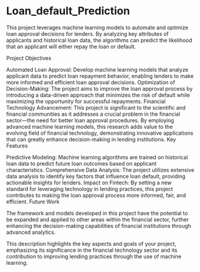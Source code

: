 # Loan_default_Prediction

This project leverages machine learning models to automate and optimize loan approval decisions for lenders. By analyzing key attributes of applicants and historical loan data, the algorithms can predict the likelihood that an applicant will either repay the loan or default.

Project Objectives

Automated Loan Approval: Develop machine learning models that analyze applicant data to predict loan repayment behavior, enabling lenders to make more informed and efficient loan approval decisions.
Optimization of Decision-Making: The project aims to improve the loan approval process by introducing a data-driven approach that minimizes the risk of default while maximizing the opportunity for successful repayments.
Financial Technology Advancement: This project is significant to the scientific and financial communities as it addresses a crucial problem in the financial sector—the need for better loan approval procedures. By employing advanced machine learning models, this research adds value to the evolving field of financial technology, demonstrating innovative applications that can greatly enhance decision-making in lending institutions.
Key Features

Predictive Modeling: Machine learning algorithms are trained on historical loan data to predict future loan outcomes based on applicant characteristics.
Comprehensive Data Analysis: The project utilizes extensive data analysis to identify key factors that influence loan default, providing actionable insights for lenders.
Impact on Fintech: By setting a new standard for leveraging technology in lending practices, this project contributes to making the loan approval process more informed, fair, and efficient.
Future Work

The framework and models developed in this project have the potential to be expanded and applied to other areas within the financial sector, further enhancing the decision-making capabilities of financial institutions through advanced analytics.

This description highlights the key aspects and goals of your project, emphasizing its significance in the financial technology sector and its contribution to improving lending practices through the use of machine learning.
